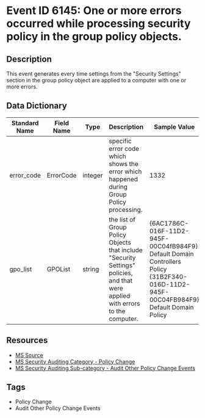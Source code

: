 # Event ID 6145: One or more errors occurred while processing security policy in the group policy objects.

## Description
This event generates every time settings from the "Security Settings" section in the group policy object are applied to a computer with one or more errors.

## Data Dictionary
|Standard Name|Field Name|Type|Description|Sample Value|
|---|---|---|---|---|
|error_code|ErrorCode|integer|specific error code which shows the error which happened during Group Policy processing.|1332|
|gpo_list|GPOList|string|the list of Group Policy Objects that include "Security Settings" policies, and that were applied with errors to the computer.|{6AC1786C-016F-11D2-945F-00C04fB984F9} Default Domain Controllers Policy {31B2F340-016D-11D2-945F-00C04FB984F9} Default Domain Policy|

## Resources
* [MS Source](https://github.com/MicrosoftDocs/windows-itpro-docs/blob/public/windows/security/threat-protection/auditing/event-6145.md)
* [MS Security Auditing Category - Policy Change](https://docs.microsoft.com/en-us/windows/security/threat-protection/auditing/advanced-security-audit-policy-settings#policy-change)
* [MS Security Auditing Sub-category - Audit Other Policy Change Events](https://github.com/MicrosoftDocs/windows-itpro-docs/tree/master/windows/security/threat-protection/auditing/audit-other-policy-change-events.md)

## Tags
* Policy Change
* Audit Other Policy Change Events
